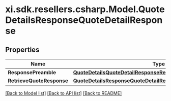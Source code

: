 # xi.sdk.resellers.csharp.Model.QuoteDetailsResponseQuoteDetailResponse

## Properties

Name | Type | Description | Notes
------------ | ------------- | ------------- | -------------
**ResponsePreamble** | [**QuoteDetailsQuoteDetailResponseResponsePreamble**](QuoteDetailsQuoteDetailResponseResponsePreamble.md) |  | [optional] 
**RetrieveQuoteResponse** | [**QuoteDetailsResponseQuoteDetailResponseRetrieveQuoteResponse**](QuoteDetailsResponseQuoteDetailResponseRetrieveQuoteResponse.md) |  | [optional] 

[[Back to Model list]](../README.md#documentation-for-models) [[Back to API list]](../README.md#documentation-for-api-endpoints) [[Back to README]](../README.md)

